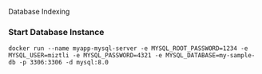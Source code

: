 Database Indexing

### Start Database Instance

`docker run --name myapp-mysql-server -e MYSQL_ROOT_PASSWORD=1234 -e MYSQL_USER=miztli -e MYSQL_PASSWORD=4321 -e MYSQL_DATABASE=my-sample-db -p 3306:3306 -d mysql:8.0`

